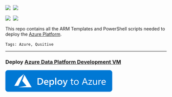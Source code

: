 <IMG SRC="https://azurequickstartsservice.blob.core.windows.net/badges/100-blank-template/PublicLastTestDate.svg" />&nbsp;
<IMG SRC="https://azurequickstartsservice.blob.core.windows.net/badges/100-blank-template/PublicDeployment.svg" />&nbsp;

<IMG SRC="https://azurequickstartsservice.blob.core.windows.net/badges/100-blank-template/BestPracticeResult.svg" />&nbsp;
<IMG SRC="https://azurequickstartsservice.blob.core.windows.net/badges/100-blank-template/CredScanResult.svg" />&nbsp;

This repo contains all the ARM Templates and PowerShell scripts needed to deploy the [Azure Platform](http://portal.azure.com).

`Tags: Azure, Qusitive`

-----
 ### Deploy [Azure Data Platform Development VM](code/infrastructure/arm/workstation/dev-vm/README.md)

[![Deploy To Azure](media/deploytoazure.svg?sanitize=true)](https://portal.azure.com/#create/Microsoft.Template/uri/https%3A%2F%2Fraw.githubusercontent.com%2Fquisitive%2Fortad%2Fmain%2F%2Fcode%2Finfrastructure%2Farm%2Fworkstation%2Fdev-vm%2Fazuredeploy.json)